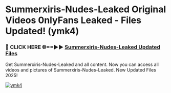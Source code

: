 # Summerxiris-Nudes-Leaked Original Videos 0nlyFans Leaked - Files Updated! (ymk4)

<h3>🔴 CLICK HERE 🌐==►► <a href="https://tinyurl.com/yc6ubb5a" rel="nofollow">Summerxiris-Nudes-Leaked Updated Files</a></h3>

Get Summerxiris-Nudes-Leaked and all content. Now you can access all videos and pictures of Summerxiris-Nudes-Leaked. New Updated Files 2025!

[![ymk4](https://i.imgur.com/7eu0CRL.gif)](https://tinyurl.com/yc6ubb5a)
